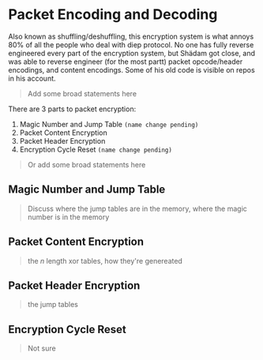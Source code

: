# Packet Encoding and Decoding

Also known as shuffling/deshuffling, this encryption system is what annoys 80% of all the people who deal with diep protocol. No one has fully reverse engineered every part of the encryption system, but Shädam got close, and was able to reverse engineer (for the most partt) packet opcode/header encodings, and content encodings. Some of his old code is visible on repos in his account.

> Add some broad statements here

There are 3 parts to packet encryption:
1. Magic Number and Jump Table `(name change pending)`
2. Packet Content Encryption
3. Packet Header Encryption
4. Encryption Cycle Reset `(name change pending)`

> Or add some broad statements here

## Magic Number and Jump Table

> Discuss where the jump tables are in the memory, where the magic number is in the memory

## Packet Content Encryption

> the *n* length xor tables, how they're genereated

## Packet Header Encryption

> the jump tables

## Encryption Cycle Reset

> Not sure
